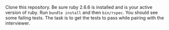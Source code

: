 Clone this repository. Be sure ruby 2.6.6 is installed and is your active version of ruby. Run `bundle install` and then `bin/rspec`. You should see some failing tests. The task is to get the tests to pass while pairing with the interviewer.
